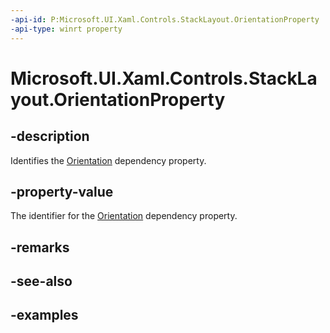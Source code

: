 ```yaml
---
-api-id: P:Microsoft.UI.Xaml.Controls.StackLayout.OrientationProperty
-api-type: winrt property
---
```


<!-- Property syntax.
public DependencyProperty OrientationProperty { get; }
-->

# Microsoft.UI.Xaml.Controls.StackLayout.OrientationProperty

## -description

Identifies the [Orientation](stacklayout_orientation.md) dependency property.

## -property-value

The identifier for the [Orientation](stacklayout_orientation.md) dependency property.

## -remarks

## -see-also

## -examples

